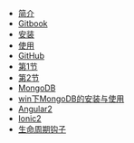 * [简介](README.md)
* [Gitbook](Gitbook/简介.md)
 * [安装](Gitbook/安装.md)
 * [使用](Gitbook/使用.md)
* [GitHub](c1.md)
 * [第1节](c1s1.md)
 * [第2节](c1s2.md)
* [MongoDB](MongoDB/MongoDB简介.md)
 * [win下MongoDB的安装与使用](MongoDB/win下MongoDB的安装与使用.md)
* [Angular2]()
* [Ionic2]()
 * [生命周期钩子](Ionic2/生命周期钩子.md)